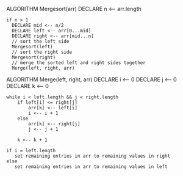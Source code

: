 ALGORITHM Mergesort(arr)
    DECLARE n <-- arr.length

    if n > 1
      DECLARE mid <-- n/2
      DECLARE left <-- arr[0...mid]
      DECLARE right <-- arr[mid...n]
      // sort the left side
      Mergesort(left)
      // sort the right side
      Mergesort(right)
      // merge the sorted left and right sides together
      Merge(left, right, arr)

ALGORITHM Merge(left, right, arr)
    DECLARE i <-- 0
    DECLARE j <-- 0
    DECLARE k <-- 0

    while i < left.length && j < right.length
        if left[i] <= right[j]
            arr[k] <-- left[i]
            i <-- i + 1
        else
            arr[k] <-- right[j]
            j <-- j + 1

        k <-- k + 1

    if i = left.length
       set remaining entries in arr to remaining values in right
    else
       set remaining entries in arr to remaining values in left